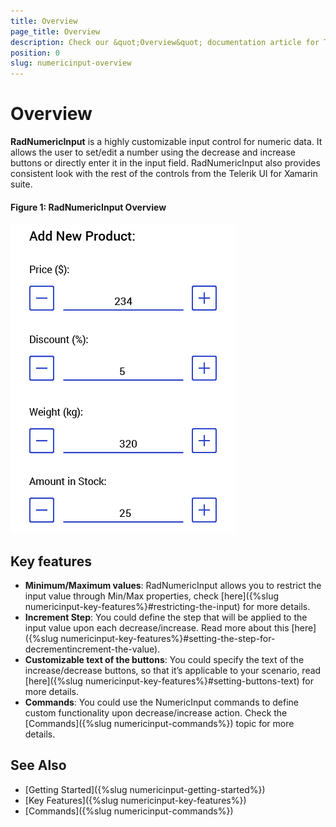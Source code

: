```yaml
---
title: Overview
page_title: Overview
description: Check our &quot;Overview&quot; documentation article for Telerik NumericInput for Xamarin control.
position: 0
slug: numericinput-overview
---
```


# Overview

**RadNumericInput** is a highly customizable input control for numeric data. It allows the user to set/edit a number using the decrease and increase buttons or directly enter it in the input field.  RadNumericInput also provides consistent look with the rest of the controls from the Telerik UI for Xamarin suite.

#### Figure 1: RadNumericInput Overview
![NumericInput Overview](images/numericinput_overview.png "NumericInput Overview")

## Key features

 * **Minimum/Maximum values**: RadNumericInput allows you to restrict the input value through Min/Max properties, check [here]({%slug numericinput-key-features%}#restricting-the-input) for more details.
 * **Increment Step**: You could define the step that will be applied to the input value upon each decrease/increase. Read more about this [here]({%slug numericinput-key-features%}#setting-the-step-for-decrementincrement-the-value).
 * **Customizable text of the buttons**: You could specify the text of the increase/decrease buttons, so that it’s applicable to your scenario, read [here]({%slug numericinput-key-features%}#setting-buttons-text) for more details.
 * **Commands**: You could use the NumericInput commands to define custom functionality upon decrease/increase action. Check the [Commands]({%slug numericinput-commands%}) topic for more details.

## See Also

- [Getting Started]({%slug numericinput-getting-started%})
- [Key Features]({%slug numericinput-key-features%})
- [Commands]({%slug numericinput-commands%})
